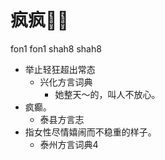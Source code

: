 # 疯疯𧺕𧺕
fon1 fon1 shah8 shah8
+ 举止轻狂超出常态
  * 兴化方言词典
    - 她整天～的，叫人不放心。
+ 疯癫。
  * 泰县方言志
+ 指女性尽情嬉闹而不稳重的样子。
  * 泰州方言词典4

